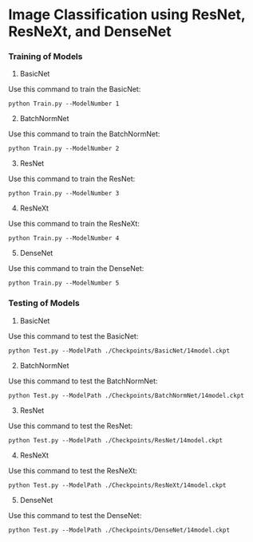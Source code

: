 # Image Classification using ResNet, ResNeXt, and DenseNet

### Training of Models

1. BasicNet

Use this command to train the BasicNet:

`python Train.py --ModelNumber 1`

2. BatchNormNet

Use this command to train the BatchNormNet:

`python Train.py --ModelNumber 2`

3. ResNet

Use this command to train the ResNet:

`python Train.py --ModelNumber 3`

4. ResNeXt

Use this command to train the ResNeXt:

`python Train.py --ModelNumber 4`

5. DenseNet

Use this command to train the DenseNet:

`python Train.py --ModelNumber 5`

### Testing of Models

1. BasicNet

Use this command to test the BasicNet:

`python Test.py --ModelPath ./Checkpoints/BasicNet/14model.ckpt`

2. BatchNormNet

Use this command to test the BatchNormNet:

`python Test.py --ModelPath ./Checkpoints/BatchNormNet/14model.ckpt`

3. ResNet

Use this command to test the ResNet:

`python Test.py --ModelPath ./Checkpoints/ResNet/14model.ckpt`

4. ResNeXt

Use this command to test the ResNeXt:

`python Test.py --ModelPath ./Checkpoints/ResNeXt/14model.ckpt`

5. DenseNet

Use this command to test the DenseNet:

`python Test.py --ModelPath ./Checkpoints/DenseNet/14model.ckpt`
